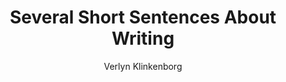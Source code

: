 ---
title: "Several Short Sentences About Writing"
subtitle: ""
description: ""
layout: book
author: Verlyn Klinkenborg
started: 2018-11-29
read: 2020-12-23
status: read
rating: 5
color: 
cover: 
pages: 224
link: 
---